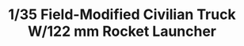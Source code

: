 ---
title: "1/35  Field-Modified Civilian Truck W/122 mm Rocket Launcher"
price: TBA
desc: ""
img_path: "/assets/img/DP-35016.jpg"
brand: AK
available: false
special_offer: false
new: false
soon: false
cat: "Plasticne-Makete"
subcat: "PM-DIOPARK"
subsubcat: ""
sifra: "DP-35016"
---